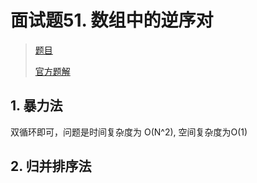 # 面试题51. 数组中的逆序对

> [题目](https://leetcode-cn.com/problems/shu-zu-zhong-de-ni-xu-dui-lcof/)
>
> [官方题解](https://leetcode-cn.com/problems/shu-zu-zhong-de-ni-xu-dui-lcof/solution/shu-zu-zhong-de-ni-xu-dui-by-leetcode-solution/)

## 1. 暴力法

双循环即可，问题是时间复杂度为 O(N^2), 空间复杂度为O(1)

## 2. 归并排序法

